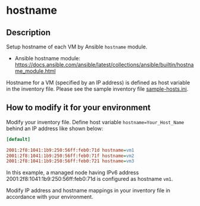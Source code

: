 
# hostname

## Description

Setup hostname of each VM by Ansible `hostname` module.

- Ansible hostname module: https://docs.ansible.com/ansible/latest/collections/ansible/builtin/hostname_module.html

Hostname for a VM (specified by an IP address) is defined as host
variable in the inventory file. Please see the sample inventory file
[sample-hosts.ini](../sample-hosts.ini).



## How to modify it for your environment

Modify your inventory file. Define host variable
`hostname=Your_Host_Name` behind an IP address like shown below:

```ini
[default] 

2001:2f8:1041:1b9:250:56ff:feb0:71d hostname=vm1
2001:2f8:1041:1b9:250:56ff:feb0:71f hostname=vm2
2001:2f8:1041:1b9:250:56ff:feb0:721 hostname=vm3
```

In this example, a managed node having IPv6 address
2001:2f8:1041:1b9:250:56ff:feb0:71d is configured as hostname
`vm1`.

Modify IP address and hostname mappings in your inventory file in
accordance with your environment.
